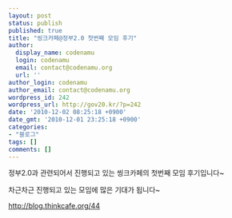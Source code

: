 ```yaml
---
layout: post
status: publish
published: true
title: "씽크카페@정부2.0 첫번째 모임 후기"
author:
  display_name: codenamu
  login: codenamu
  email: contact@codenamu.org
  url: ''
author_login: codenamu
author_email: contact@codenamu.org
wordpress_id: 242
wordpress_url: http://gov20.kr/?p=242
date: '2010-12-02 08:25:18 +0900'
date_gmt: '2010-12-01 23:25:18 +0900'
categories:
- "블로그"
tags: []
comments: []
---
```

<p>정부2.0과 관련되어서 진행되고 있는 씽크카페의 첫번째 모임 후기입니다~</p>
<p>차근차근 진행되고 있는 모임에 많은 기대가 됩니다~</p>
<p><a href="http://blog.thinkcafe.org/44">http://blog.thinkcafe.org/44</a></p>
